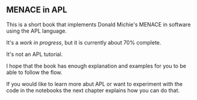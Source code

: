 ## MENACE in APL

This is a short book that implements Donald Michie's MENACE in software using the APL language.

It's a *work in progress*, but it is currently about 70% complete.

It's not an APL tutorial.

I hope that the book has enough explanation and examples for you to be able to follow the flow.

If you would like to learn more abut APL or want to experiment with the code in the notebooks the next chapter explains how you can do that.